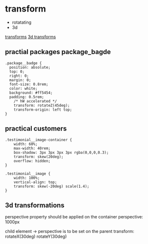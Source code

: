 # transform

- rotatating
- 3d

[transforms](https://developer.mozilla.org/en-US/docs/Web/CSS/CSS_Transforms/Using_CSS_transforms)
[3d transforms](https://desandro.github.io/3dtransforms/)

## practial packages package_bagde

```
.package__badge {
  position: absolute;
  top: 0;
  right: 0;
  margin: 0;
  font-size: 0.8rem;
  color: white;
  background: #ff5454;
  padding: 0.5rem;
	/* hW accelerated */
	transform: rotateZ(45deg);
	transform-origin: left top;
}
```

## practical customers 

```
.testimonial__image-container {
	width: 60%;
	max-width: 40rem;
	box-shadow: 3px 3px 3px 3px rgba(0,0,0,0.3);
	transform: skew(20deg);
	overflow: hidden;
}

.testimonial__image {
	width: 100%;
	vertical-align: top;
	transform: skew(-20deg) scale(1.4);
}	
```

## 3d transformations

perspective property should be applied on the container
perspective: 1000px


child element
-> perspective is to be set on the parent
transform: rotateX(30deg) rotateY(30deg)

